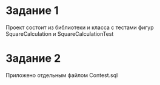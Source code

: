 # Задание 1
Проект состоит из библиотеки и класса с тестами фигур SquareCalculation и SquareCalculationTest
# Задание 2
Приложено отдельным файлом Contest.sql
